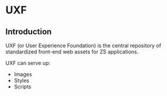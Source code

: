 UXF
===

Introduction
------------
UXF (or User Experience Foundation) is the central repository of standardized front-end web assets for ZS applications.

UXF can serve up:
- Images
- Styles
- Scripts
